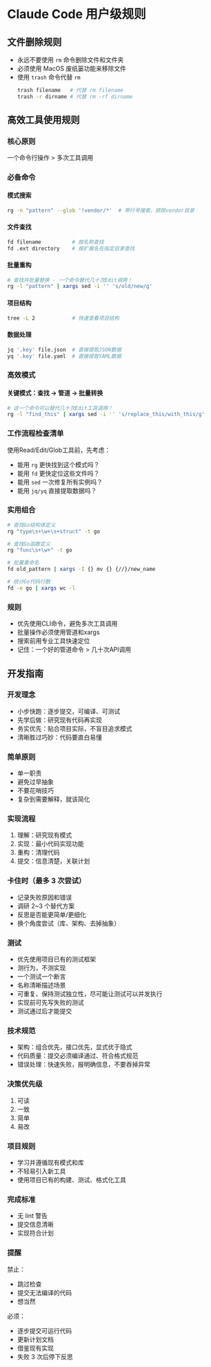 # Claude Code 用户级规则

## 文件删除规则
- 永远不要使用 `rm` 命令删除文件和文件夹
- 必须使用 MacOS 废纸篓功能来移除文件
- 使用 `trash` 命令代替 `rm`
  ```bash
  trash filename   # 代替 rm filename
  trash -r dirname # 代替 rm -rf dirname
  ```

## 高效工具使用规则

### 核心原则
一个命令行操作 > 多次工具调用

### 必备命令

#### 模式搜索
```bash
rg -n "pattern" --glob '!vendor/*'  # 带行号搜索，排除vendor目录
```

#### 文件查找
```bash
fd filename          # 按名称查找
fd .ext directory    # 按扩展名在指定目录查找
```

#### 批量重构
```bash
# 查找并批量替换 - 一个命令替代几十次Edit调用！
rg -l "pattern" | xargs sed -i '' 's/old/new/g'
```

#### 项目结构
```bash
tree -L 2            # 快速查看项目结构
```

#### 数据处理
```bash
jq '.key' file.json  # 直接提取JSON数据
yq '.key' file.yaml  # 直接提取YAML数据
```

### 高效模式

#### 关键模式：查找 → 管道 → 批量转换
```bash
# 这一个命令可以替代几十次Edit工具调用！
rg -l "find_this" | xargs sed -i '' 's/replace_this/with_this/g'
```

### 工作流程检查清单
使用Read/Edit/Glob工具前，先考虑：
- 能用 `rg` 更快找到这个模式吗？
- 能用 `fd` 更快定位这些文件吗？
- 能用 `sed` 一次修复所有实例吗？
- 能用 `jq/yq` 直接提取数据吗？

### 实用组合
```bash
# 查找Go结构体定义
rg "type\s+\w+\s+struct" -t go

# 查找Go函数定义
rg "func\s+\w+" -t go

# 批量重命名
fd old_pattern | xargs -I {} mv {} {//}/new_name

# 统计Go代码行数
fd -e go | xargs wc -l
```

### 规则
- 优先使用CLI命令，避免多次工具调用
- 批量操作必须使用管道和xargs
- 搜索前用专业工具快速定位
- 记住：一个好的管道命令 > 几十次API调用

## 开发指南

### 开发理念
- 小步快跑：逐步提交，可编译、可测试
- 先学后做：研究现有代码再实现
- 务实优先：贴合项目实际，不盲目追求模式
- 清晰胜过巧妙：代码要直白易懂

### 简单原则
- 单一职责
- 避免过早抽象
- 不要花哨技巧
- 复杂到需要解释，就该简化

### 实现流程
1. 理解：研究现有模式
2. 实现：最小代码实现功能
3. 重构：清理代码
4. 提交：信息清楚，关联计划

### 卡住时（最多 3 次尝试）
- 记录失败原因和错误
- 调研 2~3 个替代方案
- 反思是否能更简单/更细化
- 换个角度尝试（库、架构、去掉抽象）

### 测试
- 优先使用项目已有的测试框架
- 测行为，不测实现
- 一个测试一个断言
- 名称清晰描述场景
- 可重复、保持测试独立性，尽可能让测试可以并发执行
- 实现前可先写失败的测试
- 测试通过后才能提交

### 技术规范
- 架构：组合优先，接口优先，显式优于隐式
- 代码质量：提交必须编译通过、符合格式规范
- 错误处理：快速失败，报明确信息，不要吞掉异常

### 决策优先级
1. 可读
2. 一致
3. 简单
4. 易改

### 项目规则
- 学习并遵循现有模式和库
- 不轻易引入新工具
- 使用项目已有的构建、测试、格式化工具

### 完成标准
- 无 lint 警告
- 提交信息清晰
- 实现符合计划

### 提醒
禁止：
- 跳过检查
- 提交无法编译的代码
- 想当然

必须：
- 逐步提交可运行代码
- 更新计划文档
- 借鉴现有实现
- 失败 3 次后停下反思
